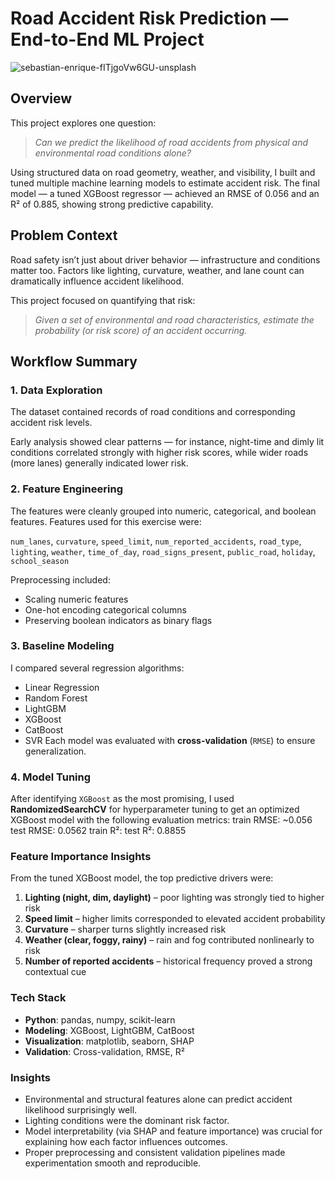 # Road Accident Risk Prediction — End-to-End ML Project

![sebastian-enrique-fITjgoVw6GU-unsplash](https://github.com/user-attachments/assets/92c3d592-49a8-452c-9648-907c61f38bfc)

## Overview

This project explores one question:

> *Can we predict the likelihood of road accidents from physical and environmental road conditions alone?*

Using structured data on road geometry, weather, and visibility, I built and tuned multiple machine learning models to estimate accident risk. The final model — a tuned XGBoost regressor — achieved an RMSE of 0.056 and an R² of 0.885, showing strong predictive capability.

## Problem Context

Road safety isn’t just about driver behavior — infrastructure and conditions matter too.
Factors like lighting, curvature, weather, and lane count can dramatically influence accident likelihood.

This project focused on quantifying that risk:

> *Given a set of environmental and road characteristics, estimate the probability (or risk score) of an accident occurring.*

## Workflow Summary

### 1. Data Exploration

The dataset contained records of road conditions and corresponding accident risk levels.

Early analysis showed clear patterns — for instance, night-time and dimly lit conditions correlated strongly with higher risk scores, while wider roads (more lanes) generally indicated lower risk.

### 2. Feature Engineering

The features were cleanly grouped into numeric, categorical, and boolean features. Features used for this exercise were:

`num_lanes`, `curvature`, `speed_limit`, `num_reported_accidents`, `road_type`, `lighting`, `weather`, `time_of_day`, `road_signs_present`, `public_road`, `holiday`, `school_season`

Preprocessing included:
* Scaling numeric features
* One-hot encoding categorical columns
* Preserving boolean indicators as binary flags

### 3. Baseline Modeling
I compared several regression algorithms:

* Linear Regression
* Random Forest
* LightGBM
* XGBoost
* CatBoost
* SVR
Each model was evaluated with **cross-validation** (`RMSE`) to ensure generalization.

### 4. Model Tuning

After identifying `XGBoost` as the most promising, I used **RandomizedSearchCV** for hyperparameter tuning to get an optimized XGBoost model with the following evaluation metrics:
train RMSE: ~0.056        test RMSE: 0.0562
train R²:                 test R²: 0.8855

### Feature Importance Insights
From the tuned XGBoost model, the top predictive drivers were:

1. **Lighting (night, dim, daylight)** – poor lighting was strongly tied to higher risk
2. **Speed limit** – higher limits corresponded to elevated accident probability
3. **Curvature** – sharper turns slightly increased risk
4. **Weather (clear, foggy, rainy)** – rain and fog contributed nonlinearly to risk
5. **Number of reported accidents** – historical frequency proved a strong contextual cue

### Tech Stack
* **Python**: pandas, numpy, scikit-learn
* **Modeling**: XGBoost, LightGBM, CatBoost
* **Visualization**: matplotlib, seaborn, SHAP
* **Validation**: Cross-validation, RMSE, R²

### Insights
* Environmental and structural features alone can predict accident likelihood surprisingly well.
* Lighting conditions were the dominant risk factor.
* Model interpretability (via SHAP and feature importance) was crucial for explaining how each factor influences outcomes.
* Proper preprocessing and consistent validation pipelines made experimentation smooth and reproducible.
